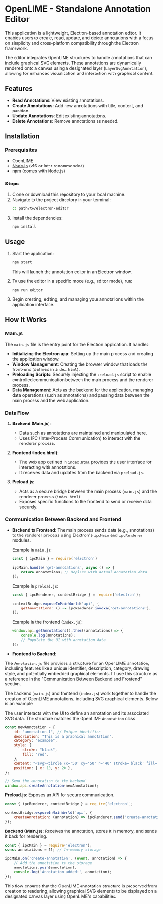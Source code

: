 # OpenLIME - Standalone Annotation Editor

This application is a lightweight, Electron-based annotation editor. It enables users to create, read, update, and delete annotations with a focus on simplicity and cross-platform compatibility through the Electron framework.

The editor integrates OpenLIME structures to handle annotations that can include graphical SVG elements. These annotations are dynamically rendered onto a canvas using a designated layer (`LayerSvgAnnotation`), allowing for enhanced visualization and interaction with graphical content.

## Features
- **Read Annotations**: View existing annotations.
- **Create Annotations**: Add new annotations with title, content, and position.
- **Update Annotations**: Edit existing annotations.
- **Delete Annotations**: Remove annotations as needed.

## Installation

### Prerequisites
- OpenLIME
- [Node.js](https://nodejs.org/) (v16 or later recommended)
- [npm](https://www.npmjs.com/) (comes with Node.js)

### Steps
1. Clone or download this repository to your local machine.
2. Navigate to the project directory in your terminal:
   ```bash
   cd path/to/electron-editor
   ```
3. Install the dependencies:
   ```bash
   npm install
   ```

## Usage
1. Start the application:
   ```bash
   npm start
   ```
   This will launch the annotation editor in an Electron window.

2. To use the editor in a specific mode (e.g., editor mode), run:
   ```bash
   npm run editor
   ```

3. Begin creating, editing, and managing your annotations within the application interface.

## How It Works

### Main.js
The `main.js` file is the entry point for the Electron application. It handles:
- **Initializing the Electron app**: Setting up the main process and creating the application window.
- **Window Management**: Creating the browser window that loads the front-end (defined in `index.html`).
- **Preloading Scripts**: Securely injecting the `preload.js` script to enable controlled communication between the main process and the renderer process.
- **Data Management**: Acts as the backend for the application, managing data operations (such as annotations) and passing data between the main process and the web application.

### Data Flow
1. **Backend (Main.js)**:
   - Data such as annotations are maintained and manipulated here.
   - Uses IPC (Inter-Process Communication) to interact with the renderer process.

2. **Frontend (Index.html)**:
   - The web app defined in `index.html` provides the user interface for interacting with annotations.
   - It receives data and updates from the backend via `preload.js`.

3. **Preload.js**:
   - Acts as a secure bridge between the main process (`main.js`) and the renderer process (`index.html`).
   - Exposes specific functions to the frontend to send or receive data securely.

### Communication Between Backend and Frontend
- **Backend to Frontend**: 
  The main process sends data (e.g., annotations) to the renderer process using Electron's `ipcMain` and `ipcRenderer` modules.
  
  Example in `main.js`:
  ```javascript
  const { ipcMain } = require('electron');

  ipcMain.handle('get-annotations', async () => {
      return annotations; // Replace with actual annotation data
  });
  ```

  Example in `preload.js`:
  ```javascript
  const { ipcRenderer, contextBridge } = require('electron');

  contextBridge.exposeInMainWorld('api', {
      getAnnotations: () => ipcRenderer.invoke('get-annotations'),
  });
  ```

  Example in the frontend (`index.js`):
  ```javascript
  window.api.getAnnotations().then((annotations) => {
      console.log(annotations);
      // Populate the UI with annotation data
  });
  ```


- **Frontend to Backend**: 

The `Annotation.js` file provides a structure for an OpenLIME annotation, including features like a unique identifier, description, category, drawing style, and potentially embedded graphical elements. I'll use this structure as a reference in the "Communication Between Backend and Frontend" section.

The backend (`main.js`) and frontend (`index.js`) work together to handle the creation of OpenLIME annotations, including SVG graphical elements. Below is an example:

The user interacts with the UI to define an annotation and its associated SVG data. The structure matches the OpenLIME `Annotation` class.

   ```javascript
   const newAnnotation = {
       id: "annotation-1", // Unique identifier
       description: "This is a graphical annotation",
       category: "example",
       style: {
           stroke: "black",
           fill: "red",
       },
       content: "<svg><circle cx='50' cy='50' r='40' stroke='black' fill='red'/></svg>", // SVG content
       position: { x: 10, y: 20 },
   };

   // Send the annotation to the backend
   window.api.createAnnotation(newAnnotation);
   ```

**Preload.js**: Exposes an API for secure communication.

   ```javascript
   const { ipcRenderer, contextBridge } = require('electron');

   contextBridge.exposeInMainWorld('api', {
       createAnnotation: (annotation) => ipcRenderer.send('create-annotation', annotation),
   });
   ```

**Backend (Main.js)**: Receives the annotation, stores it in memory, and sends it back for rendering.

   ```javascript
   const { ipcMain } = require('electron');
   const annotations = []; // In-memory storage

   ipcMain.on('create-annotation', (event, annotation) => {
       // Add the annotation to the storage
       annotations.push(annotation);
       console.log('Annotation added:', annotation);
   });
   ```

This flow ensures that the OpenLIME annotation structure is preserved from creation to rendering, allowing graphical SVG elements to be displayed on a designated canvas layer using OpenLIME's capabilities.